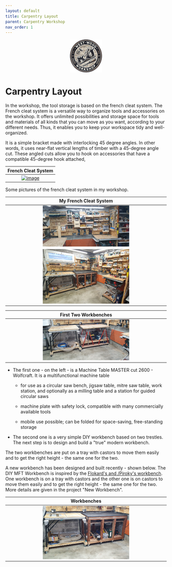 ```yaml
---
layout: default
title: Carpentry Layout
parent: Carpentry Workshop
nav_order: 1
---
```

<p align="center"> <img src="../media/www_logo.png" width="20%" height="20%"/> </p>

# Carpentry Layout

In the workshop, the tool storage is based on the french cleat system.
The French cleat system is a versatile way to organize tools and accessories
on the workshop. It offers unlimited possibilities and storage space for tools 
and materials of all kinds that you can move as you want, 
according to your different needs. Thus, it enables you to keep your workspace tidy and 
well-organized. 

It is a simple bracket made with interlocking 45 degree angles.
In other words, it uses near-flat vertical lengths of timber with a 45-degree
angle cut. These angled cuts allow you to hook on accessories that have a 
compatible 45-degree hook attached, 


|                                                                                                                French Cleat System                                                                                                                 |
|:--------------------------------------------------------------------------------------------------------------------------------------------------------------------------------------------------------------------------------------------------:|
| [<img alt="image" height="18%" src="https://www.thehandymansdaughter.com/wp-content/uploads/2020/08/french-cleat-hook-together.jpg" width="18%"/>](https://www.thehandymansdaughter.com/wp-content/uploads/2020/08/french-cleat-hook-together.jpg) | 

 Some pictures of the french cleat system in my workshop. 

|                                                                         My French Cleat System                                                                         |
|:----------------------------------------------------------------------------------------------------------------------------------------------------------------------:|
|             [<img alt="image" height="55%" src="/media/Organisation_Globale.jpg" width="55%"/>](https://garlatti.github.io/media/Organisation_Globale.jpg)             | 
| [<img alt="image" height="55%" src="/media/Organisation_Globale_1.jpg" width="55%"/>](https://garlatti.github.io/media/Organisation_Globale_1.jpg) | 



|                                                               First Two Workbenches                                          |
|:-----------------------------------------------------------------------------------------------------------------------------------------------:|
| [<img alt="image" height="55%" src="/media/Organisation_Globale_2.jpg" width="55%"/>](https://garlatti.github.io/media/Organisation_Globale_2.jpg) | 

* The first one - on the left - is a Machine Table MASTER cut 2600 - Wolfcraft. It is a  multifunctional machine table
  
    * for use as a circular saw bench, jigsaw table, mitre saw table, work station, and optionally as a milling table 
    and a station for guided circular saws
  
    * machine plate with safety lock, compatible with many commercially available tools
    * mobile use possible; can be folded for space-saving, free-standing storage

* The second one is a very simple DIY workbench based on two trestles. 
The next step is to design and build a "true" modern workbench. 

The two workbenches are put on a tray with castors to move them easily 
and to get the right height - the same one for the two. 

A new workbench has been designed and built recently - shown below. 
The DIY MFT Workbench is inspired by the [Flokard's and /Piroky's workbench](https://www.lairdubois.fr/plans/2403-etabli-flokard-piroky-pdf-et-skp-par-swann-wild.html). One workbench is on a tray with castors and the other one is on castors to move them easily 
and to get the right height - the same one for the two. More details are given in the project "New Workbench". 


|                                                               Workbenches                                                               |
|:---------------------------------------------------------------------------------------------------------------------------------------:|
|  [<img alt="image" height="55%" src="/media/New_Workbenches.jpg" width="55%"/>](https://garlatti.github.io/media/New_Workbenches.jpg)   | 


